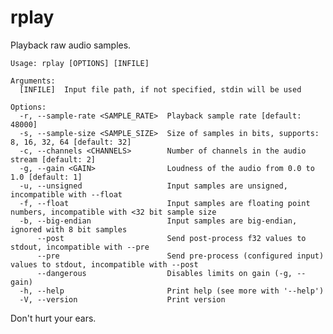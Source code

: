 # rplay

Playback raw audio samples.
    
    Usage: rplay [OPTIONS] [INFILE]

    Arguments:
      [INFILE]  Input file path, if not specified, stdin will be used

    Options:
      -r, --sample-rate <SAMPLE_RATE>  Playback sample rate [default: 48000]
      -s, --sample-size <SAMPLE_SIZE>  Size of samples in bits, supports: 8, 16, 32, 64 [default: 32]
      -c, --channels <CHANNELS>        Number of channels in the audio stream [default: 2]
      -g, --gain <GAIN>                Loudness of the audio from 0.0 to 1.0 [default: 1]
      -u, --unsigned                   Input samples are unsigned, incompatible with --float
      -f, --float                      Input samples are floating point numbers, incompatible with <32 bit sample size
      -b, --big-endian                 Input samples are big-endian, ignored with 8 bit samples
          --post                       Send post-process f32 values to stdout, incompatible with --pre
          --pre                        Send pre-process (configured input) values to stdout, incompatible with --post
          --dangerous                  Disables limits on gain (-g, --gain)
      -h, --help                       Print help (see more with '--help')
      -V, --version                    Print version

Don't hurt your ears.
